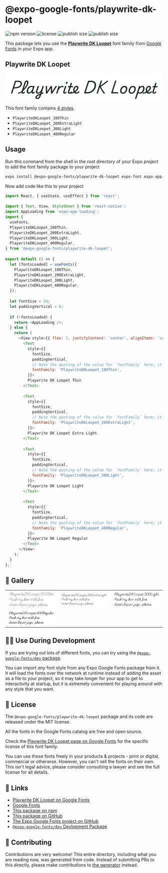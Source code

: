 # @expo-google-fonts/playwrite-dk-loopet

![npm version](https://flat.badgen.net/npm/v/@expo-google-fonts/playwrite-dk-loopet)
![license](https://flat.badgen.net/github/license/expo/google-fonts)
![publish size](https://flat.badgen.net/packagephobia/install/@expo-google-fonts/playwrite-dk-loopet)
![publish size](https://flat.badgen.net/packagephobia/publish/@expo-google-fonts/playwrite-dk-loopet)

This package lets you use the [**Playwrite DK Loopet**](https://fonts.google.com/specimen/Playwrite+DK+Loopet) font family from [Google Fonts](https://fonts.google.com/) in your Expo app.

## Playwrite DK Loopet

![Playwrite DK Loopet](./font-family.png)

This font family contains [4 styles](#-gallery).

- `PlaywriteDKLoopet_100Thin`
- `PlaywriteDKLoopet_200ExtraLight`
- `PlaywriteDKLoopet_300Light`
- `PlaywriteDKLoopet_400Regular`

## Usage

Run this command from the shell in the root directory of your Expo project to add the font family package to your project
```sh
expo install @expo-google-fonts/playwrite-dk-loopet expo-font expo-app-loading
```

Now add code like this to your project
```js
import React, { useState, useEffect } from 'react';

import { Text, View, StyleSheet } from 'react-native';
import AppLoading from 'expo-app-loading';
import {
  useFonts,
  PlaywriteDKLoopet_100Thin,
  PlaywriteDKLoopet_200ExtraLight,
  PlaywriteDKLoopet_300Light,
  PlaywriteDKLoopet_400Regular,
} from '@expo-google-fonts/playwrite-dk-loopet';

export default () => {
  let [fontsLoaded] = useFonts({
    PlaywriteDKLoopet_100Thin,
    PlaywriteDKLoopet_200ExtraLight,
    PlaywriteDKLoopet_300Light,
    PlaywriteDKLoopet_400Regular,
  });

  let fontSize = 24;
  let paddingVertical = 6;

  if (!fontsLoaded) {
    return <AppLoading />;
  } else {
    return (
      <View style={{ flex: 1, justifyContent: 'center', alignItems: 'center' }}>
        <Text
          style={{
            fontSize,
            paddingVertical,
            // Note the quoting of the value for `fontFamily` here; it expects a string!
            fontFamily: 'PlaywriteDKLoopet_100Thin',
          }}>
          Playwrite DK Loopet Thin
        </Text>

        <Text
          style={{
            fontSize,
            paddingVertical,
            // Note the quoting of the value for `fontFamily` here; it expects a string!
            fontFamily: 'PlaywriteDKLoopet_200ExtraLight',
          }}>
          Playwrite DK Loopet Extra Light
        </Text>

        <Text
          style={{
            fontSize,
            paddingVertical,
            // Note the quoting of the value for `fontFamily` here; it expects a string!
            fontFamily: 'PlaywriteDKLoopet_300Light',
          }}>
          Playwrite DK Loopet Light
        </Text>

        <Text
          style={{
            fontSize,
            paddingVertical,
            // Note the quoting of the value for `fontFamily` here; it expects a string!
            fontFamily: 'PlaywriteDKLoopet_400Regular',
          }}>
          Playwrite DK Loopet Regular
        </Text>
      </View>
    );
  }
};

```

## 🔡 Gallery


||||
|-|-|-|
|![PlaywriteDKLoopet_100Thin](./PlaywriteDKLoopet_100Thin.ttf.png)|![PlaywriteDKLoopet_200ExtraLight](./PlaywriteDKLoopet_200ExtraLight.ttf.png)|![PlaywriteDKLoopet_300Light](./PlaywriteDKLoopet_300Light.ttf.png)||
|![PlaywriteDKLoopet_400Regular](./PlaywriteDKLoopet_400Regular.ttf.png)||||


## 👩‍💻 Use During Development

If you are trying out lots of different fonts, you can try using the [`@expo-google-fonts/dev` package](https://github.com/expo/google-fonts/tree/master/font-packages/dev#readme).

You can import *any* font style from any Expo Google Fonts package from it. It will load the fonts
over the network at runtime instead of adding the asset as a file to your project, so it may take longer
for your app to get to interactivity at startup, but it is extremely convenient
for playing around with any style that you want.

## 📖 License

The `@expo-google-fonts/playwrite-dk-loopet` package and its code are released under the MIT license.

All the fonts in the Google Fonts catalog are free and open source.

Check the [Playwrite DK Loopet page on Google Fonts](https://fonts.google.com/specimen/Playwrite+DK+Loopet) for the specific license of this font family.

You can use these fonts freely in your products & projects - print or digital, commercial or otherwise. However, you can't sell the fonts on their own. This isn't legal advice, please consider consulting a lawyer and see the full license for all details.

## 🔗 Links

- [Playwrite DK Loopet on Google Fonts](https://fonts.google.com/specimen/Playwrite+DK+Loopet)
- [Google Fonts](https://fonts.google.com/)
- [This package on npm](https://www.npmjs.com/package/@expo-google-fonts/playwrite-dk-loopet)
- [This package on GitHub](https://github.com/expo/google-fonts/tree/master/font-packages/playwrite-dk-loopet)
- [The Expo Google Fonts project on GitHub](https://github.com/expo/google-fonts)
- [`@expo-google-fonts/dev` Devlopment Package](https://github.com/expo/google-fonts/tree/master/font-packages/dev)

## 🤝 Contributing

Contributions are very welcome! This entire directory, including what you are reading now, was generated from code. Instead of submitting PRs to this directly, please make contributions to [the generator](https://github.com/expo/google-fonts/tree/master/packages/generator) instead.
